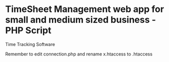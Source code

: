 # TimeSheet Management web app for small and medium sized business - PHP Script
Time Tracking Software

Remember to edit connection.php and rename x.htaccess to .htaccess
